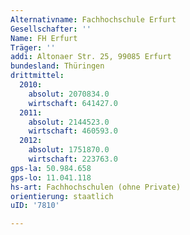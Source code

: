 ```yaml
---
Alternativname: Fachhochschule Erfurt
Gesellschafter: ''
Name: FH Erfurt
Träger: ''
addi: Altonaer Str. 25, 99085 Erfurt
bundesland: Thüringen
drittmittel:
  2010:
    absolut: 2070834.0
    wirtschaft: 641427.0
  2011:
    absolut: 2144523.0
    wirtschaft: 460593.0
  2012:
    absolut: 1751870.0
    wirtschaft: 223763.0
gps-la: 50.984.658
gps-lo: 11.041.118
hs-art: Fachhochschulen (ohne Private)
orientierung: staatlich
uID: '7810'

---
```


